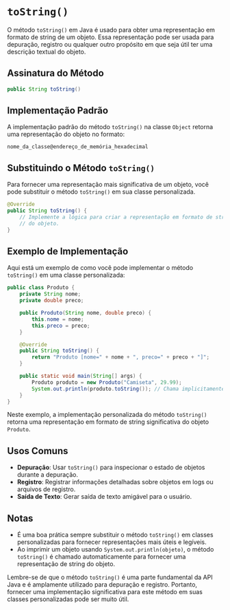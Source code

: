 # `toString()`

O método `toString()` em Java é usado para obter uma representação em formato de string de um objeto. Essa representação pode ser usada para depuração, registro ou qualquer outro propósito em que seja útil ter uma descrição textual do objeto.

## Assinatura do Método

```java
public String toString()
```

## Implementação Padrão

A implementação padrão do método `toString()` na classe `Object` retorna uma representação do objeto no formato:

```
nome_da_classe@endereço_de_memória_hexadecimal
```

## Substituindo o Método `toString()`

Para fornecer uma representação mais significativa de um objeto, você pode substituir o método `toString()` em sua classe personalizada.

```java
@Override
public String toString() {
    // Implemente a lógica para criar a representação em formato de string
    // do objeto.
}
```

## Exemplo de Implementação

Aqui está um exemplo de como você pode implementar o método `toString()` em uma classe personalizada:

```java
public class Produto {
    private String nome;
    private double preco;

    public Produto(String nome, double preco) {
        this.nome = nome;
        this.preco = preco;
    }

    @Override
    public String toString() {
        return "Produto [nome=" + nome + ", preco=" + preco + "]";
    }

    public static void main(String[] args) {
        Produto produto = new Produto("Camiseta", 29.99);
        System.out.println(produto.toString()); // Chama implicitamente toString()
    }
}
```

Neste exemplo, a implementação personalizada do método `toString()` retorna uma representação em formato de string significativa do objeto `Produto`.

## Usos Comuns

- **Depuração**: Usar `toString()` para inspecionar o estado de objetos durante a depuração.
- **Registro**: Registrar informações detalhadas sobre objetos em logs ou arquivos de registro.
- **Saída de Texto**: Gerar saída de texto amigável para o usuário.

## Notas

- É uma boa prática sempre substituir o método `toString()` em classes personalizadas para fornecer representações mais úteis e legíveis.
- Ao imprimir um objeto usando `System.out.println(objeto)`, o método `toString()` é chamado automaticamente para fornecer uma representação de string do objeto.

Lembre-se de que o método `toString()` é uma parte fundamental da API Java e é amplamente utilizado para depuração e registro. Portanto, fornecer uma implementação significativa para este método em suas classes personalizadas pode ser muito útil.